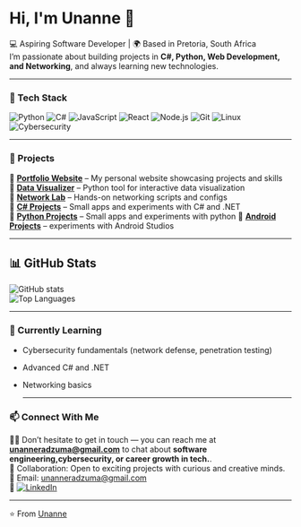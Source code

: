# Hi, I'm Unanne 👋

💻 Aspiring Software Developer | 🌍 Based in Pretoria, South Africa  
I’m passionate about building projects in **C#, Python, Web Development, and Networking**, and always learning new technologies. 

---

### 🔧 Tech Stack
![Python](https://img.shields.io/badge/Python-3776AB?style=for-the-badge&logo=python&logoColor=white)
![C#](https://img.shields.io/badge/C%23-239120?style=for-the-badge&logo=csharp&logoColor=white)
![JavaScript](https://img.shields.io/badge/JavaScript-FFD43B?style=for-the-badge&logo=javascript&logoColor=black)
![React](https://img.shields.io/badge/React-61DBFB?style=for-the-badge&logo=react&logoColor=black)
![Node.js](https://img.shields.io/badge/Node.js-3C873A?style=for-the-badge&logo=node.js&logoColor=white)
![Git](https://img.shields.io/badge/Git-F05032?style=for-the-badge&logo=git&logoColor=white)
![Linux](https://img.shields.io/badge/Linux-FCC624?style=for-the-badge&logo=linux&logoColor=black)
![Cybersecurity](https://img.shields.io/badge/Security-2E8B57?style=for-the-badge&logo=hackaday&logoColor=white)

---

### 🚀 Projects
🔹 [**Portfolio Website**](https://github.com/Unanne/portfolio) – My personal website showcasing projects and skills  
🔹 [**Data Visualizer**](https://github.com/Unanne/data-visualizer) – Python tool for interactive data visualization  
🔹 [**Network Lab**](https://github.com/Unanne/network-lab) – Hands-on networking scripts and configs  
🔹 [**C# Projects**](https://github.com/Unanne/csharp-projects) – Small apps and experiments with C# and .NET  
🔹 [**Python Projects**](https://github.com/Unanne/python-projects) – Small apps and experiments with python
🔹 [**Android Projects**](https://github.com/Unanne/Android-studios-projects) – experiments with Android Studios

---

## 📊 GitHub Stats
![GitHub stats](https://github-readme-stats.vercel.app/api?username=Unanne&show_icons=true&theme=radical)  
![Top Languages](https://github-readme-stats.vercel.app/api/top-langs/?username=Unanne&layout=compact&theme=radical)  

---

### 🌱 Currently Learning
- Cybersecurity fundamentals (network defense, penetration testing)  
- Advanced C# and .NET
- Networking basics

  ---

### 📫 Connect With Me
👨‍💻 Don’t hesitate to get in touch — you can reach me at **unanneradzuma@gmail.com** to chat about **software engineering,cybersecurity, or career growth in tech.**.  
🚀 Collaboration: Open to exciting projects with curious and creative minds.   
📧 Email: unanneradzuma@gmail.com  
💼 [![LinkedIn](https://img.shields.io/badge/LinkedIn-%230077B5.svg?logo=linkedin&logoColor=white)](https://www.linkedin.com/in/unanne-radzuma-967634261) 

---
⭐️ From [Unanne](https://github.com/unanneR)
